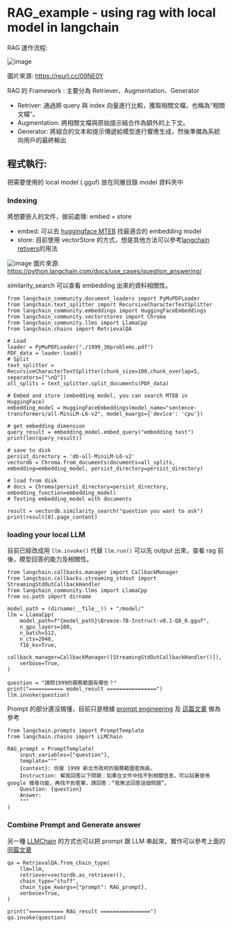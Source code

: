 # RAG_example - using rag with local model in langchain

RAG 運作流程:

![image](https://github.com/hzishan/RAG_example/assets/104684284/3ed59ae1-6d08-4aab-978f-7aed4f0040a9)

圖片來源: https://reurl.cc/09NE0Y

RAG 的 Framework : 主要分為 Retriever、Augmentation、Generator
- Retriver: 通過將 query 與 index 向量進行比較，獲取相關文檔，也稱為“相關文檔”。
- Augmentation: 將相關文檔與原始提示結合作為額外的上下文。 
- Generator: 將組合的文本和提示傳遞給模型進行響應生成，然後準備為系統向用戶的最終輸出



## 程式執行:

把需要使用的 local model (.gguf) 放在同層目錄 model 資料夾中
### Indexing 
將想要嵌入的文件，做前處理: embed + store
- embed: 可以去 [huggingface MTEB](https://huggingface.co/spaces/mteb/leaderboard) 找最適合的 embedding model
- store: 目前使用 vectorStore 的方式，想是其他方法可以參考[langchain retivers](https://python.langchain.com/docs/modules/data_connection/retrievers/)的用法

![image](https://github.com/hzishan/RAG_example/assets/104684284/28fee892-b7bc-4aaa-935f-c13f72b0c852)
圖片來源: https://python.langchain.com/docs/use_cases/question_answering/

similarity_search 可以查看 embedding 出來的資料相關性。
```
from langchain_community.document_loaders import PyMuPDFLoader
from langchain.text_splitter import RecursiveCharacterTextSplitter
from langchain_community.embeddings import HuggingFaceEmbeddings
from langchain_community.vectorstores import Chroma
from langchain_community.llms import LlamaCpp
from langchain.chains import RetrievalQA

# Load
loader = PyMuPDFLoader("./1999_30problems.pdf")
PDF_data = loader.load()
# Split
text_splitter = RecursiveCharacterTextSplitter(chunk_size=100,chunk_overlap=5, separators=["\nQ"])
all_splits = text_splitter.split_documents(PDF_data)  

# Embed and store (embedding model, you can search MTEB in HuggingFace)
embedding_model = HuggingFaceEmbeddings(model_name="sentence-transformers/all-MiniLM-L6-v2", model_kwargs={'device': 'cpu'})

# get embedding dimension
query_result = embedding_model.embed_query("embedding test")
print(len(query_result))

# save to disk
persist_directory = 'db-all-MiniLM-L6-v2' 
vectordb = Chroma.from_documents(documents=all_splits, embedding=embedding_model, persist_directory=persist_directory)

# load from disk
# docs = Chroma(persist_directory=persist_directory, embedding_function=embedding_model)
# Testing embedding_model with documents

result = vectordb.similarity_search("question you want to ask")
print(result[0].page_content)
```

### loading your local LLM
目前已經改成用 `llm.invoke()` 代替 `llm.run()`
可以先 output 出來，查看 rag 前後，模型回答的能力及相關性。

```
from langchain.callbacks.manager import CallbackManager
from langchain.callbacks.streaming_stdout import StreamingStdOutCallbackHandler
from langchain_community.llms import LlamaCpp
from os.path import dirname

model_path = (dirname(__file__)) + "/model/"
llm = LlamaCpp(
    model_path=f"{model_path}\Breeze-7B-Instruct-v0.1-Q8_0.gguf",
    n_gpu_layers=100,
    n_batch=512,
    n_ctx=2048,
    f16_kv=True,
    callback_manager=CallbackManager([StreamingStdOutCallbackHandler()]),
    verbose=True,
)

question = "請問1999的服務範圍有哪些？"
print("=========== model_result ================")
llm.invoke(question)
```

Prompt 的部分還沒搞懂，目前只是根據 [prompt engineering](https://www.promptingguide.ai/) 及 [這篇文章](https://github.com/EgoAlpha/prompt-in-context-learning/blob/main/PromptEngineering.md) 做為參考
```
from langchain.prompts import PromptTemplate
from langchain.chains import LLMChain

RAG_prompt = PromptTemplate(
    input_variables=["question"],
    template="""
    {context}: 你是 1999 新北市政府的服務範圍查詢員。
    Instruction: 幫我回答以下問題：如果在文件中找不到相關信息，可以試著使用 google 搜尋功能，再找不到答案，請回答：“我無法回答這個問題”。
    Question: {question}
    Answer: 
    """
)
```
### Combine Prompt and Generate answer
另一種 [LLMChain](https://api.python.langchain.com/en/latest/chains/langchain.chains.llm.LLMChain.html#langchain.chains.llm.LLMChain) 的方式也可以把 prompt 跟 LLM 串起來，實作可以參考上面的[同篇文章](https://reurl.cc/09NE0Y)
```
qa = RetrievalQA.from_chain_type(
    llm=llm,
    retriever=vectordb.as_retriever(),
    chain_type="stuff",
    chain_type_kwargs={"prompt": RAG_prompt},    
    verbose=True,
)

print("=========== RAG_result ================")
qa.invoke(question)
```
